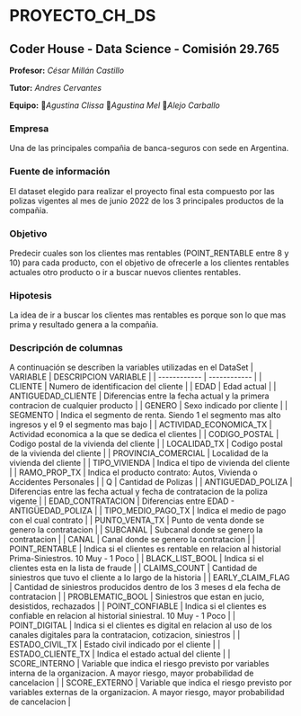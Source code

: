# **PROYECTO_CH_DS**
## Coder House - Data Science - Comisión 29.765
**Profesor:** *César Millán Castillo*

**Tutor:** *Andres Cervantes*

**Equipo:**
 :woman:*Agustina Clissa*
 :woman:*Agustina Mel*
 :man:*Alejo Carballo*

### Empresa
Una de las principales compañia de banca-seguros con sede en Argentina.

### Fuente de información
El dataset elegido para realizar el proyecto final esta compuesto por las polizas vigentes al mes de junio 2022 de los 3 principales productos de la compañia.

### Objetivo
Predecir cuales son los clientes mas rentables (POINT_RENTABLE entre 8 y 10) para cada producto, con el objetivo de ofrecerle a los clientes rentables  actuales otro producto o ir a buscar nuevos clientes rentables.

### Hipotesis
La idea de ir a buscar los clientes mas rentables es porque son lo que mas prima y resultado genera a la compañia.

### Descripción de columnas
A continuación se describen la variables utilizadas en el DataSet
|	VARIABLE	|	DESCRIPCION VARIABLE	|
|	------------	|	------------	|
|	CLIENTE	|	Numero de identificacion del cliente	|
|	EDAD	|	Edad actual	|
|	ANTIGUEDAD_CLIENTE	|	Diferencias entre la fecha actual y la primera contracion de cualquier producto	|
|	GENERO	|	Sexo indicado por cliente	|
|	SEGMENTO	|	Indica el segmento de renta. Siendo 1 el segmento mas alto ingresos y el 9 el segmento mas bajo	|
|	ACTIVIDAD_ECONOMICA_TX	|	Actividad economica a la que se dedica el clientes	|
|	CODIGO_POSTAL	|	Codigo postal de la vivienda del cliente	|
|	LOCALIDAD_TX	|	Codigo postal de la vivienda del cliente	|
|	PROVINCIA_COMERCIAL	|	Localidad de la vivienda del cliente	|
|	TIPO_VIVIENDA	|	Indica el tipo de vivienda del cliente	|
|	RAMO_PROP_TX	|	Indica el producto contrato: Autos, Vivienda o Accidentes Personales	|
|	Q	|	Cantidad de Polizas	|
|	ANTIGUEDAD_POLIZA	|	Diferencias entre las fecha actual y fecha de contratacion de la poliza vigente	|
|	EDAD_CONTRATACION	|	Diferencias entre EDAD - ANTIGÜEDAD_POLIZA	|
|	TIPO_MEDIO_PAGO_TX	|	Indica el medio de pago con el cual contrato	|
|	PUNTO_VENTA_TX	|	Punto de venta donde se genero la contratacion	|
|	SUBCANAL	|	Subcanal donde se genero la contratacion	|
|	CANAL	|	Canal donde se genero la contratacion	|
|	POINT_RENTABLE	|	Indica si el clientes es rentable en relacion al historial Prima-Siniestros. 10 Muy - 1 Poco	|
|	BLACK_LIST_BOOL	|	Indica si el clientes esta en la lista de fraude	|
|	CLAIMS_COUNT	|	Cantidad de siniestros que tuvo el cliente a lo largo de la historia	|
|	EARLY_CLAIM_FLAG	|	Cantidad de siniestros producidos dentro de los 3 meses d ela fecha de contratacion	|
|	PROBLEMATIC_BOOL	|	Siniestros que estan en jucio, desistidos, rechazados	|
|	POINT_CONFIABLE	|	Indica si el clientes es confiable en relacion al historial siniestral. 10 Muy - 1 Poco	|
|	POINT_DIGITAL	|	Indica si el clientes es digital  en relacion al uso de los canales digitales para la contratacion, cotizacion, siniestros	|
|	ESTADO_CIVIL_TX	|	Estado civil indicado por el cliente	|
|	ESTADO_CLIENTE_TX	|	Indica el estado actual del cliente	|
|	SCORE_INTERNO	|	Variable que indica el riesgo previsto por variables interna de la organizacion. A mayor riesgo, mayor probabilidad de cancelacion	|
|	SCORE_EXTERNO	|	Variable que indica el riesgo previsto por variables externas de la organizacion. A mayor riesgo, mayor probabilidad de cancelacion	|
